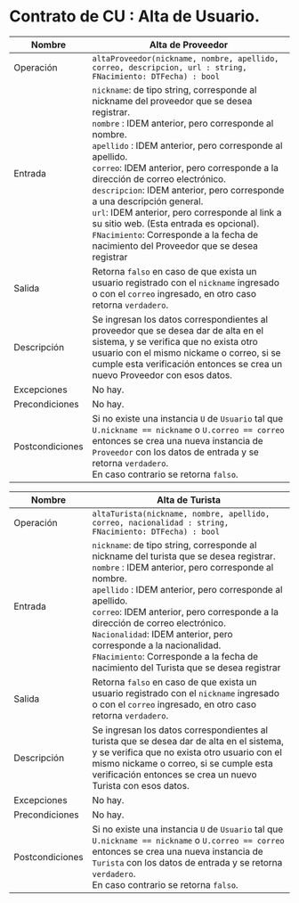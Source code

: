 # Contrato de CU : Alta de Usuario.

| Nombre    | Alta de Proveedor                                         |
|-----------|----------------------------------------------------------------|
| Operación | `altaProveedor(nickname, nombre, apellido, correo, descripcion, url : string, FNacimiento: DTFecha) : bool` |
| Entrada | `nickname`: de tipo string, corresponde al nickname del proveedor que se desea registrar.<br/> `nombre` : IDEM anterior, pero corresponde al nombre. <br/>`apellido` : IDEM anterior, pero corresponde al apellido. <br/> `correo`: IDEM anterior, pero corresponde a la dirección de correo electrónico. <br/> `descripcion`: IDEM anterior, pero corresponde a una descripción general.<br/>`url`: IDEM anterior, pero corresponde al link a su sitio web. (Esta entrada es opcional). <br/> `FNacimiento`: Corresponde a la fecha de nacimiento del Proveedor que se desea registrar |
| Salida  | Retorna `falso` en caso de que exista un usuario registrado con el `nickname` ingresado o con el `correo` ingresado, en otro caso retorna `verdadero`. |
| Descripción | Se ingresan los datos correspondientes al proveedor que se desea dar de alta en el sistema, y se verifica que no exista otro usuario con el mismo nickame o correo, si se cumple esta verificación entonces se crea un nuevo Proveedor con esos datos. |
| Excepciones | No hay. |
| Precondiciones  | No hay. |
| Postcondiciones | Si no existe una instancia `U` de `Usuario` tal que `U.nickname == nickname` o `U.correo == correo` entonces se crea una nueva instancia de `Proveedor` con  los datos de entrada y se retorna `verdadero`. <br/> En caso contrario se retorna `falso`.|

| Nombre    | Alta de Turista                                         |
|-----------|----------------------------------------------------------------|
| Operación | `altaTurista(nickname, nombre, apellido, correo, nacionalidad : string, FNacimiento: DTFecha) : bool` |
| Entrada | `nickname`: de tipo string, corresponde al nickname del turista que se desea registrar.<br/> `nombre` : IDEM anterior, pero corresponde al nombre. <br/>`apellido` : IDEM anterior, pero corresponde al apellido. <br/> `correo`: IDEM anterior, pero corresponde a la dirección de correo electrónico. <br/> `Nacionalidad`: IDEM anterior, pero corresponde a la nacionalidad. <br/> `FNacimiento`: Corresponde a la fecha de nacimiento del Turista que se desea registrar |
| Salida  | Retorna `falso` en caso de que exista un usuario registrado con el `nickname` ingresado o con el `correo` ingresado, en otro caso retorna `verdadero`. |
| Descripción | Se ingresan los datos correspondientes al turista que se desea dar de alta en el sistema, y se verifica que no exista otro usuario con el mismo nickame o correo, si se cumple esta verificación entonces se crea un nuevo Turista con esos datos. |
| Excepciones | No hay. |
| Precondiciones  | No hay. |
| Postcondiciones | Si no existe una instancia `U` de `Usuario` tal que `U.nickname == nickname` o `U.correo == correo` entonces se crea una nueva instancia de `Turista` con  los datos de entrada y se retorna `verdadero`. <br/> En caso contrario se retorna `falso`.|
